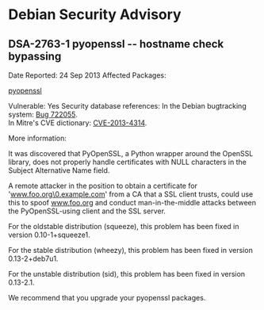 
Debian Security Advisory
========================


DSA-2763-1 pyopenssl -- hostname check bypassing
------------------------------------------------



Date Reported:
24 Sep 2013
Affected Packages:

[pyopenssl](https://packages.debian.org/src:pyopenssl)

Vulnerable:
Yes
Security database references:
In the Debian bugtracking system: [Bug 722055](https://bugs.debian.org/cgi-bin/bugreport.cgi?bug=722055).  
In Mitre's CVE dictionary: [CVE-2013-4314](https://security-tracker.debian.org/tracker/CVE-2013-4314).  

More information:

It was discovered that PyOpenSSL, a Python wrapper around the OpenSSL
library, does not properly handle certificates with NULL characters in
the Subject Alternative Name field.


A remote attacker in the position to obtain a certificate for
'www.foo.org\0.example.com' from a CA that a SSL client trusts, could
use this to spoof www.foo.org and conduct man-in-the-middle attacks
between the PyOpenSSL-using client and the SSL server.


For the oldstable distribution (squeeze), this problem has been fixed in
version 0.10-1+squeeze1.


For the stable distribution (wheezy), this problem has been fixed in
version 0.13-2+deb7u1.


For the unstable distribution (sid), this problem has been fixed in
version 0.13-2.1.


We recommend that you upgrade your pyopenssl packages.





